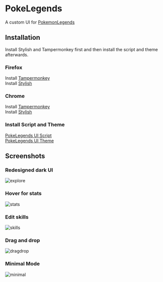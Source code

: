 # PokeLegends
A custom UI for [PokemonLegends](https://www.pokemonlegends.com/)  

## Installation
Install Stylish and Tampermonkey first and then install the script and theme afterwards.  

### Firefox
Install [Tampermonkey](https://addons.mozilla.org/en-US/firefox/addon/tampermonkey/)  
Install [Stylish](https://addons.mozilla.org/en-US/firefox/addon/stylish/)

### Chrome
Install [Tampermonkey](https://chrome.google.com/webstore/detail/tampermonkey/dhdgffkkebhmkfjojejmpbldmpobfkfo?hl=en)  
Install [Stylish](https://chrome.google.com/webstore/detail/stylish-custom-themes-for/fjnbnpbmkenffdnngjfgmeleoegfcffe?hl=en)

### Install Script and Theme
[PokeLegends UI Script](https://greasyfork.org/en/scripts/28723-pokelegends-ui/)  
[PokeLegends UI Theme](https://userstyles.org/styles/140834/pokelegends-ui)

## Screenshots  
### Redesigned dark UI  
![explore](http://i.imgur.com/43DP3n0.png)  
### Hover for stats  
![stats](http://i.imgur.com/Itm4DTa.png)  
### Edit skills  
![skills](http://i.imgur.com/GtYykYT.png)  
### Drag and drop  
![dragdrop](http://i.imgur.com/e8SgIMc.gif) 
### Minimal Mode
![minimal](http://i.imgur.com/ZAnilw8.png)
